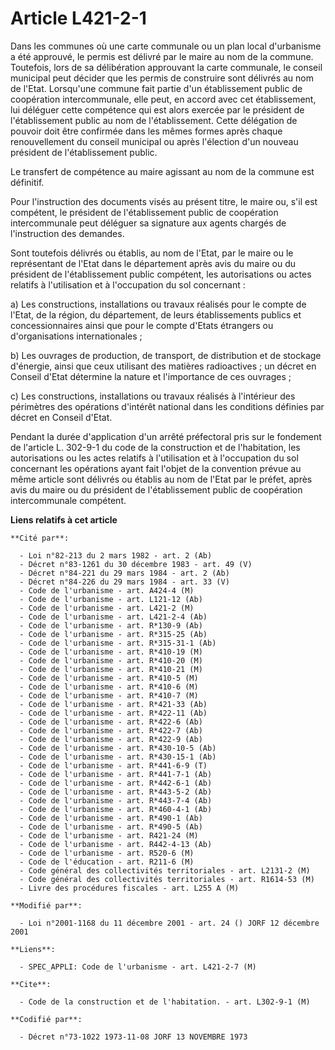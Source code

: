 # Article L421-2-1

Dans les communes où une carte communale ou un plan local d'urbanisme a été approuvé, le permis est délivré par le maire au
nom de la commune. Toutefois, lors de sa délibération approuvant la carte communale, le conseil municipal peut décider que
les permis de construire sont délivrés au nom de l'Etat. Lorsqu'une commune fait partie d'un établissement public de
coopération intercommunale, elle peut, en accord avec cet établissement, lui déléguer cette compétence qui est alors exercée
par le président de l'établissement public au nom de l'établissement. Cette délégation de pouvoir doit être confirmée dans
les mêmes formes après chaque renouvellement du conseil municipal ou après l'élection d'un nouveau président de
l'établissement public.

Le transfert de compétence au maire agissant au nom de la commune est définitif.

Pour l'instruction des documents visés au présent titre, le maire ou, s'il est compétent, le président de l'établissement
public de coopération intercommunale peut déléguer sa signature aux agents chargés de l'instruction des demandes.

Sont toutefois délivrés ou établis, au nom de l'Etat, par le maire ou le représentant de l'Etat dans le département après
avis du maire ou du président de l'établissement public compétent, les autorisations ou actes relatifs à l'utilisation et à
l'occupation du sol concernant :

a) Les constructions, installations ou travaux réalisés pour le compte de l'Etat, de la région, du département, de leurs
établissements publics et concessionnaires ainsi que pour le compte d'Etats étrangers ou d'organisations internationales ;

b) Les ouvrages de production, de transport, de distribution et de stockage d'énergie, ainsi que ceux utilisant des matières
radioactives ; un décret en Conseil d'Etat détermine la nature et l'importance de ces ouvrages ;

c) Les constructions, installations ou travaux réalisés à l'intérieur des périmètres des opérations d'intérêt national dans
les conditions définies par décret en Conseil d'Etat.

Pendant la durée d'application d'un arrêté préfectoral pris sur le fondement de l'article L. 302-9-1 du code de la
construction et de l'habitation, les autorisations ou les actes relatifs à l'utilisation et à l'occupation du sol concernant
les opérations ayant fait l'objet de la convention prévue au même article sont délivrés ou établis au nom de l'Etat par le
préfet, après avis du maire ou du président de l'établissement public de coopération intercommunale compétent.

**Liens relatifs à cet article**

	**Cité par**:

	  - Loi n°82-213 du 2 mars 1982 - art. 2 (Ab)
	  - Décret n°83-1261 du 30 décembre 1983 - art. 49 (V)
	  - Décret n°84-221 du 29 mars 1984 - art. 2 (Ab)
	  - Décret n°84-226 du 29 mars 1984 - art. 33 (V)
	  - Code de l'urbanisme - art. A424-4 (M)
	  - Code de l'urbanisme - art. L121-12 (Ab)
	  - Code de l'urbanisme - art. L421-2 (M)
	  - Code de l'urbanisme - art. L421-2-4 (Ab)
	  - Code de l'urbanisme - art. R*130-9 (Ab)
	  - Code de l'urbanisme - art. R*315-25 (Ab)
	  - Code de l'urbanisme - art. R*315-31-1 (Ab)
	  - Code de l'urbanisme - art. R*410-19 (M)
	  - Code de l'urbanisme - art. R*410-20 (M)
	  - Code de l'urbanisme - art. R*410-21 (M)
	  - Code de l'urbanisme - art. R*410-5 (M)
	  - Code de l'urbanisme - art. R*410-6 (M)
	  - Code de l'urbanisme - art. R*410-7 (M)
	  - Code de l'urbanisme - art. R*421-33 (Ab)
	  - Code de l'urbanisme - art. R*422-11 (Ab)
	  - Code de l'urbanisme - art. R*422-6 (Ab)
	  - Code de l'urbanisme - art. R*422-7 (Ab)
	  - Code de l'urbanisme - art. R*422-9 (Ab)
	  - Code de l'urbanisme - art. R*430-10-5 (Ab)
	  - Code de l'urbanisme - art. R*430-15-1 (Ab)
	  - Code de l'urbanisme - art. R*441-6-9 (T)
	  - Code de l'urbanisme - art. R*441-7-1 (Ab)
	  - Code de l'urbanisme - art. R*442-6-1 (Ab)
	  - Code de l'urbanisme - art. R*443-5-2 (Ab)
	  - Code de l'urbanisme - art. R*443-7-4 (Ab)
	  - Code de l'urbanisme - art. R*460-4-1 (Ab)
	  - Code de l'urbanisme - art. R*490-1 (Ab)
	  - Code de l'urbanisme - art. R*490-5 (Ab)
	  - Code de l'urbanisme - art. R421-24 (M)
	  - Code de l'urbanisme - art. R442-4-13 (Ab)
	  - Code de l'urbanisme - art. R520-6 (M)
	  - Code de l'éducation - art. R211-6 (M)
	  - Code général des collectivités territoriales - art. L2131-2 (M)
	  - Code général des collectivités territoriales - art. R1614-53 (M)
	  - Livre des procédures fiscales - art. L255 A (M)

	**Modifié par**:

	  - Loi n°2001-1168 du 11 décembre 2001 - art. 24 () JORF 12 décembre 2001

	**Liens**:

	  - SPEC_APPLI: Code de l'urbanisme - art. L421-2-7 (M)

	**Cite**:

	  - Code de la construction et de l'habitation. - art. L302-9-1 (M)

	**Codifié par**:

	  - Décret n°73-1022 1973-11-08 JORF 13 NOVEMBRE 1973
